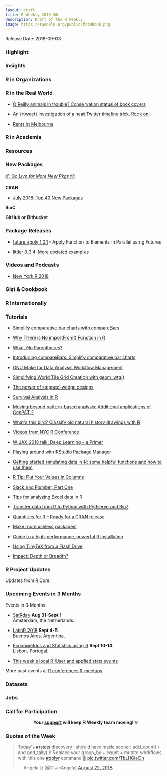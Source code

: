 ```yaml
---
layout: draft
title: R Weekly 2018-36
description: Draft of the R Weekly
image: https://rweekly.org/public/facebook.png
---
```


Release Date: 2018-09-03

###  Highlight




### Insights


###  R in Organizations



### R in the Real World

+ [O'Reilly animals in trouble? Conservation status of book covers](https://masalmon.eu/2018/08/25/oreilly/)

+ [An {rtweet} investigation of a neat Twitter timeline trick. Rock on!](https://www.garrickadenbuie.com/blog/2018/08/24/greatest-twitter-scheme/)

+ [Rents in Melbourne](http://freerangestats.info/blog/2018/08/31/melbourne-rents)


###  R in Academia



###  Resources



###  New Packages

<p class="added-hostname"><a href="https://rweekly.org/live" target="_blank" class="externalLink">📦 <i>Go Live for More New Pkgs</i> 📦</a></p>

**CRAN**

+ [July 2018: Top 40 New Packages](https://rviews.rstudio.com/2018/08/27/july-2018-top-40-new-packages/)


**BioC**


**GitHub or Bitbucket**


### Package Releases


+ [future.apply 1.0.1](https://cran.r-project.org/package=future.apply) - Apply Function to Elements in Parallel using Futures

+ [littler 0.3.4: More updated examples](http://dirk.eddelbuettel.com/blog/2018/08/24#littler-0.3.4)

###  Videos and Podcasts

+ [New York R 2018](https://www.rstats.nyc/2018/)

### Gist & Cookbook




### R Internationally



###  Tutorials


+ [Simplify comparative bar charts with compareBars](https://daranzolin.github.io/2018-08-25-compareBars/)

+ [Why There is No importFrom() Function in R](http://unconj.ca/blog/why-there-is-no-importfrom-in-r.html)


+ [What, No Parentheses?](https://matloff.wordpress.com/2018/08/24/what-no-parentheses/)


+ [Introducing compareBars: Simplify comparative bar charts](http://daranzolin.github.io/2018-08-25-compareBars/)



+ [GNU Make for Data Analysis Workflow Management](https://uncmbbtrivia.netlify.com/post/2018/08/26/gnu-make-for-workflow-manager/)


+ [Simplifying World Tile Grid Creation with geom_wtg()](https://rud.is/b/2018/08/27/simplifying-world-tile-grid-creation-with-geom_wtg/)


+ [The power of stepped-wedge designs](https://www.rdatagen.net/post/alternatives-to-stepped-wedge-designs/)

+ [Survival Analysis in R](http://www.emilyzabor.com/tutorials/survival_analysis_in_r_tutorial.html)

+ [Moving beyond pattern-based analysis: Additional applications of GeoPAT 2](https://nowosad.github.io/post/geopat-2-extend/)

+ [What's this bird? Classify old natural history drawings with R](https://ropensci.org/blog/2018/08/28/birds-ocr/)

+ [Videos from NYC R Conference](http://blog.revolutionanalytics.com/2018/08/videos-from-nyc-r-conference.html)

+ [W-JAX 2018 talk: Deep Learning - a Primer](https://shirinsplayground.netlify.com/2018/08/wjax2018/)

+ [Playing around with RStudio Package Manager](https://rtask.thinkr.fr/blog/rstudio-package-manager/)

+ [Getting started simulating data in R: some helpful functions and how to use them](https://aosmith.rbind.io/2018/08/29/getting-started-simulating-data/)

+ [R Tip: Put Your Values in Columns](http://www.win-vector.com/blog/2018/08/r-tip-put-your-values-in-columns/)

+ [Slack and Plumber, Part One](https://rviews.rstudio.com/2018/08/30/slack-and-plumber-part-one/)

+ [Tips for analyzing Excel data in R ](http://blog.revolutionanalytics.com/2018/08/how-to-use-r-with-excel.html)

+ [Transfer data from R to Python with PyRserve and Bio7](https://bio7.org/transfer-data-from-r-to-python-with-pyrserve-and-bio7/)

+ [Quantities for R – Ready for a CRAN release](https://www.r-spatial.org//r/2018/08/31/quantities-final.html)

+ [Make more useless packages!](https://blog.rmhogervorst.nl/blog/2018/08/31/make-more-useless-packages/)

+ [Guide to a high-performance, powerful R installation](http://blog.revolutionanalytics.com/2018/08/installation-guide.html)

+ [Using TinyTeX from a Flash Drive](https://yihui.name/en/2018/08/tinytex-flash-drive/)

+ [Impact: Depth or Breadth?](https://yihui.name/en/2018/08/influence-depth-or-breadth/)

<!--<div class="post-more-begi
n"></div><div class="post-more-end"></div>-->

###  R Project Updates

Updates from [R Core](http://developer.r-project.org/blosxom.cgi/R-devel/NEWS):




###  Upcoming Events in 3 Months

Events in 3 Months:

+ [SatRday](https://amsterdam2018.satrdays.org/) **Aug 31-Sept 1**<br />
Amsterdam, the Netherlands.

+ [LatinR 2018](http://latin-r.com/) **Sept 4-5** <br />
Buenos Aires, Argentina.

+ [Econometrics and Statistics using R](http://gades-training.com/en/cursos/Econometrics-and-Statistics-Using-R) **Sept 10-14** <br />
Lisbon, Portugal.

+ [This week's local R-User and applied stats events](https://community.rstudio.com/c/irl)

More past events at [R conferences & meetups](https://conf.rweekly.org).

### Datasets




### Jobs




###  Call for Participation



<p class="hide-support added-hostname support-rweekly" style="text-align: center;font-weight: bold;">Your <a class="non-visited externalLink" href="https://www.patreon.com/rweekly" onclick="pas(this)">support</a> will keep R Weekly team moving! 💡</p>

###  Quotes of the Week

<blockquote class="twitter-tweet" data-lang="en"><p lang="en" dir="ltr">Today&#39;s <a href="https://twitter.com/hashtag/rstats?src=hash&amp;ref_src=twsrc%5Etfw">#rstats</a> discovery I should have made sooner: add_count( ) and add_tally( )! Replace your group_by + count + mutate workflows with this one <a href="https://twitter.com/hashtag/dplyr?src=hash&amp;ref_src=twsrc%5Etfw">#dplyr</a> command 🙌 <a href="https://t.co/TbLI1GlaCh">pic.twitter.com/TbLI1GlaCh</a></p>&mdash; Angela Li (@CivicAngela) <a href="https://twitter.com/CivicAngela/status/1032288912838942720?ref_src=twsrc%5Etfw">August 22, 2018</a></blockquote>

